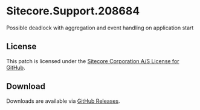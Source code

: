 # Sitecore.Support.208684
Possible deadlock with aggregation and event handling on application start

## License  
This patch is licensed under the [Sitecore Corporation A/S License for GitHub](https://github.com/sitecoresupport/Sitecore.Support.208684/blob/master/LICENSE).  

## Download  
Downloads are available via [GitHub Releases](https://github.com/sitecoresupport/Sitecore.Support.208684/releases).  
